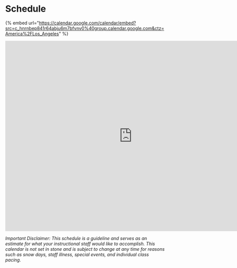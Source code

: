 # Schedule

{% embed url="https://calendar.google.com/calendar/embed?src=c_hnrnbep841r64abju6m7bfvnv0%40group.calendar.google.com&ctz=America%2FLos_Angeles" %}

<html>
    <iframe src="https://calendar.google.com/calendar/embed?src=c_hnrnbep841r64abju6m7bfvnv0%40group.calendar.google.com&ctz=America%2FLos_Angeles" style="border: 0" width="800" height="600" frameborder="0" scrolling="no"></iframe>
</html>

_Important Disclaimer: This schedule is a guideline and serves as an estimate for what your instructional staff would like to accomplish. This calendar is not set in stone and is subject to change at any time for reasons such as snow days, staff illness, special events, and individual class pacing._

